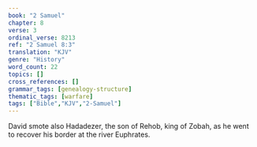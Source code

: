 ```yaml
---
book: "2 Samuel"
chapter: 8
verse: 3
ordinal_verse: 8213
ref: "2 Samuel 8:3"
translation: "KJV"
genre: "History"
word_count: 22
topics: []
cross_references: []
grammar_tags: [genealogy-structure]
thematic_tags: [warfare]
tags: ["Bible","KJV","2-Samuel"]
---
```

David smote also Hadadezer, the son of Rehob, king of Zobah, as he went to recover his border at the river Euphrates.
